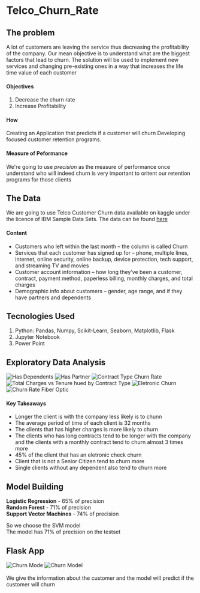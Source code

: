 # Telco_Churn_Rate

## The problem
A lot of customers are leaving the service thus decreasing the profitability of the company.
Our mean objective is to understand what are the biggest factors that lead to churn.
The solution will be used to implement new services and changing pre-existing ones in a way that increases the life time value of each customer
#### Objectives
1. Decrease the churn rate 
2. Increase Profitability
#### How
Creating an Application that predicts if a customer will churn
Developing focused customer retention programs.
#### Measure of Peformance
We're going to use *precision* as the measure of performance once understand who will indeed churn is very important to oritent our retention programs for those clients

## The Data 
We are going to use Telco Customer Churn data available on kaggle under the licence of IBM Sample Data Sets. The data can be found [here](https://www.kaggle.com/datasets/blastchar/telco-customer-churn)
#### Content 
- Customers who left within the last month – the column is called Churn
- Services that each customer has signed up for – phone, multiple lines, internet, online security, online backup, device protection, tech support, and streaming TV and movies
- Customer account information – how long they’ve been a customer, contract, payment method, paperless billing, monthly charges, and total charges
- Demographic info about customers – gender, age range, and if they have partners and dependents

## Tecnologies Used
1. Python: Pandas, Numpy, Scikit-Learn, Seaborn, Matplotlib, Flask
2. Jupyter Notebook
3. Power Point

## Exploratory Data Analysis 
![Has Dependents](https://user-images.githubusercontent.com/90560755/168038557-3c3ab831-d46e-4f9b-b17a-99dd20120db0.png)
![Has Partner](https://user-images.githubusercontent.com/90560755/168038573-22f8ca19-2a14-4bea-8ee4-8ef334897a61.png)
![Contract Type Churn Rate](https://user-images.githubusercontent.com/90560755/168038635-5fb11373-3174-42fb-b166-4bfb6c734efa.png)
![Total Charges vs Tenure hued by Contract Type](https://user-images.githubusercontent.com/90560755/168038671-f36e8b0d-1020-4f6b-be21-2b461ed91858.png)
![Eletronic Churn](https://user-images.githubusercontent.com/90560755/168038679-f7071892-bba4-40b8-8ec1-63b75284eb7e.png)
![Churn Rate Fiber Optic](https://user-images.githubusercontent.com/90560755/168038695-72e1c4f2-058c-414f-8f73-2f521f91c95f.png)

#### Key Takeaways
- Longer the client is with the company less likely is to chunn
- The average period of time of each client is 32 months
- The clients that has higher charges is more likely to churn
- The clients who has long contracts tend to be longer with the company and the clients with a monthly contract tend to churn almost 3 times more
- 45% of the client that has an eletronic check churn
- Client that is not a Senior Citizen tend to churn more
- Single clients without any dependent also tend to churn more

## Model Building
<b>Logistic Regression</b> - 65% of precision <br>
<b>Random Forest</b> - 71% of precision <br>
<b>Support Vector Machines</b> - 74% of precision <br>

So we choose the SVM model <br>
The model has 71% of precision on the testset

## Flask App
![Churn Mode](https://user-images.githubusercontent.com/90560755/168040882-8ac77b96-362c-488e-9c97-db2a8dc314ed.png)
![Churn Model ](https://user-images.githubusercontent.com/90560755/168040891-b97a311c-77eb-40cf-8975-9f620798b92c.png) <br><br>
We give the information about the customer and the model will predict if the customer will churn
